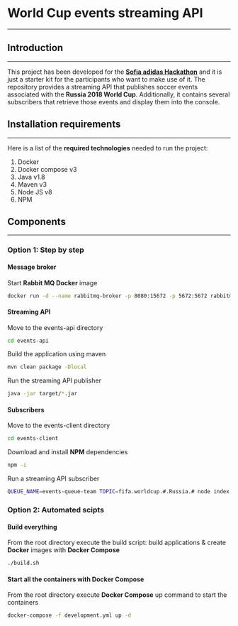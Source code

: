 # World Cup events streaming API
***
## Introduction
***
This project has been developed for the **[Sofia adidas Hackathon](https://adidas-hack.com/location/Sofia)** and it is just a starter kit for the participants who want to make use of it. The repository provides a streaming API that publishes soccer events associated with the **Russia 2018 World Cup**. Additionally, it contains several subscribers that retrieve those events and display them into the console. 

## Installation requirements
***
Here is a list of the **required technologies** needed to run the project:

1. Docker
2. Docker compose v3
3. Java v1.8
4. Maven v3
5. Node JS v8
6. NPM

## Components
***
### Option 1: Step by step

#### Message broker
Start **Rabbit MQ Docker** image
```bash
docker run -d --name rabbitmq-broker -p 8080:15672 -p 5672:5672 rabbitmq:3-management
```

#### Streaming API
Move to the events-api directory
```bash
cd events-api
```

Build the application using maven
```bash
mvn clean package -Dlocal
```

Run the streaming API publisher
```bash
java -jar target/*.jar
```

#### Subscribers
Move to the events-client directory
```bash
cd events-client
```

Download and install **NPM** dependencies
```bash
npm -i
```

Run a streaming API subscriber
```bash
QUEUE_NAME=events-queue-team TOPIC=fifa.worldcup.#.Russia.# node index.js 
```

### Option 2: Automated scipts

#### Build everything 
From the root directory execute the  build script: build applications & create **Docker** images with **Docker Compose**
```bash
./build.sh
```

#### Start all the containers with Docker Compose
From the root directory execute **Docker Compose** up command to start the containers
```bash
docker-compose -f development.yml up -d 
```
